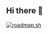## Hi there 👋
[![roadmap.sh](https://roadmap.sh/card/wide/66615519b998f3b3c7dde8ba?variant=dark&roadmaps=computer-science)](https://roadmap.sh)
<!--
**ExporationLuk/ExporationLuk** is a ✨ _special_ ✨ repository because its `README.md` (this file) appears on your GitHub profile.

Here are some ideas to get you started:

- 🔭 I’m currently working on ...
- 🌱 I’m currently learning ...
- 👯 I’m looking to collaborate on ...
- 🤔 I’m looking for help with ...
- 💬 Ask me about ...
- 📫 How to reach me: ...
- 😄 Pronouns: ...
- ⚡ Fun fact: ...
-->
